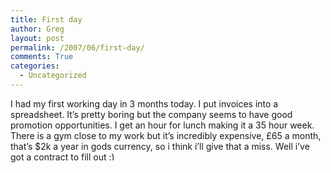 ```yaml
---
title: First day
author: Greg
layout: post
permalink: /2007/06/first-day/
comments: True
categories:
  - Uncategorized
---
```

I had my first working day in 3 months today. I put invoices into a spreadsheet. It&#8217;s pretty boring but the company seems to have good promotion opportunities. I get an hour for lunch making it a 35 hour week. There is a gym close to my work but it&#8217;s incredibly expensive, £65 a month, that&#8217;s $2k a year in gods currency, so i think i&#8217;ll give that a miss. Well i&#8217;ve got a contract to fill out <img src="http://gregology.net/wp-includes/images/smilies/simple-smile.png" alt=":)" class="wp-smiley" style="height: 1em; max-height: 1em;" />